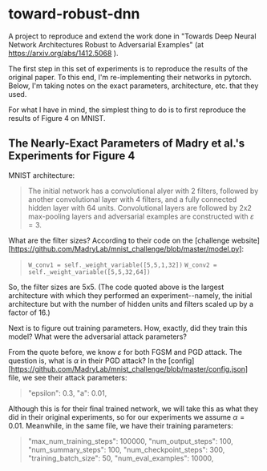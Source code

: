 # toward-robust-dnn
A project to reproduce and extend the work done in "Towards Deep Neural Network Architectures Robust to Adversarial Examples" (at https://arxiv.org/abs/1412.5068 ). 

The first step in this set of experiments is to reproduce the results of the original paper. To this end, I'm re-implementing their networks in pytorch. Below, I'm taking notes on the exact parameters, architecture, etc. that they used. 

For what I have in mind, the simplest thing to do is to first reproduce the results of Figure 4 on MNIST.

## The Nearly-Exact Parameters of Madry et al.'s Experiments for Figure 4

MNIST architecture:

> The initial network has a convolutional alyer with 2 filters, followed by another convolutional layer with 4 filters, and a fully connected hidden layer with 64 units. Convolutional layers are followed by 2x2 max-pooling layers and adversarial examples are constructed with $\varepsilon = 3$. 

What are the filter sizes? According to their code on the [challenge website][https://github.com/MadryLab/mnist_challenge/blob/master/model.py]:

> `W_conv1 = self._weight_variable([5,5,1,32])`
> `W_conv2 = self._weight_variable([5,5,32,64])`

So, the filter sizes are 5x5. (The code quoted above is the largest architecture with which they performed an experiment--namely, the initial architecture but with the number of hidden units and filters scaled up by a factor of 16.)

Next is to figure out training parameters. How, exactly, did they train this model? What were the adversarial attack parameters? 

From the quote before, we know $\varepsilon$ for both FGSM and PGD attack. The question is, what is $\alpha$ in their PGD attack? In the [config][https://github.com/MadryLab/mnist_challenge/blob/master/config.json] file, we see their attack parameters:

> "epsilon": 0.3,
> "a": 0.01,

Although this is for their final trained network, we will take this as what they did in their original experiments, so for our experiments we assume $\alpha=0.01$. Meanwhile, in the same file, we have their training parameters:

> "max_num_training_steps": 100000,
> "num_output_steps": 100,
> "num_summary_steps": 100,
> "num_checkpoint_steps": 300,
> "training_batch_size": 50,
> "num_eval_examples": 10000,
